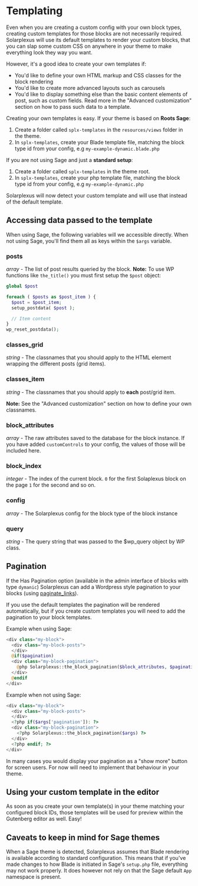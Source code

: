 # Templating

Even when you are creating a custom config with your own block types, creating custom templates for those blocks are not necessarily required. Solarplexus will use its default templates to render your custom blocks, that you can slap some custom CSS on anywhere in your theme to make everything look they way you want.

However, it's a good idea to create your own templates if:
- You'd like to define your own HTML markup and CSS classes for the block rendering
- You'd like to create more advanced layouts such as carousels
- You'd like to display something else than the basic content elements of post, such as custom fields. Read more in the "Advanced customization" section on how to pass such data to a template.

Creating your own templates is easy. If your theme is based on **Roots Sage**:
1. Create a folder called `splx-templates` in the `resources/views` folder in the theme.
2. In `splx-templates`, create your Blade template file, matching the block type id from your config, e.g `my-example-dynamic.blade.php`

If you are not using Sage and just a **standard setup**:
1. Create a folder called `splx-templates` in the theme root.
2. In `splx-templates`, create your php template file, matching the block type id from your config, e.g `my-example-dynamic.php`

Solarplexus will now detect your custom template and will use that instead of the default template.

## Accessing data passed to the template
When using Sage, the following variables will we accessible directly. When not using Sage, you'll find them all as keys within the `$args` variable.

### posts
_array_ - The list of post results queried by the block.
**Note:** To use WP functions like `the_title()` you must first setup the `$post` object:
```php
global $post

foreach ( $posts as $post_item ) {
  $post = $post_item;
  setup_postdata( $post );

  // Item content
}
wp_reset_postdata();
```

### classes_grid
_string_ - The classnames that you should apply to the HTML element wrapping the different posts (grid items).

### classes_item
_string_ - The classnames that you should apply to **each** post/grid item.

**Note:** See the "Advanced customization" section on how to define your own classnames.

### block_attributes
_array_ - The raw attributes saved to the database for the block instance. If you have added `customControls` to your config, the values of those will be included here.

### block_index
_integer_ - The index of the current block. `0` for the first Solaplexus block on the page `1` for the second and so on.

### config
_array_ - The Solarplexus config for the block type of the block instance

### query
_string_ - The query string that was passed to the $wp_query object by WP class.

## Pagination
If the Has Pagination option (available in the admin interface of blocks with type `dymanic`) Solarplexus can add a Wordpress style pagination to your blocks (using [paginate_links](https://developer.wordpress.org/reference/functions/paginate_links/)).

If you use the default templates the pagination will be rendered automatically, but if you create custom templates you will need to add the pagination to your block templates.

Example when using Sage:

```php
<div class="my-block">
  <div class="my-block-posts">
  </div>
  @if($pagination)
  <div class="my-block-pagination">
    @php Solarplexus::the_block_pagination($block_attributes, $pagination) @endphp
  </div>
  @endif
</div>
```

Example when not using Sage:

```php
<div class="my-block">
  <div class="my-block-posts">
  </div>
  <?php if($args['pagination']): ?>
  <div class="my-block-pagination">
    <?php Solarplexus::the_block_pagination($args) ?>
  </div>
  <?php endif; ?>
</div>
```

In many cases you would display your pagination as a "show more" button for screen users. For now will need to implement that behaviour in your theme.

## Using your custom template in the editor
As soon as you create your own template(s) in your theme matching your configured block IDs, those templates will be used for preview within the Gutenberg editor as well. Easy!

## Caveats to keep in mind for Sage themes
When a Sage theme is detected, Solarplexus assumes that Blade rendering is available according to standard configuration. This means that if you've made changes to how Blade is initiated in Sage's `setup.php` file, everything may not work properly. It does however not rely on that the Sage default `App` namespace is present.

